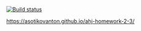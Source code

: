 [![Build status](https://ci.appveyor.com/api/projects/status/ixip29f6lga5iixa?svg=true)](https://ci.appveyor.com/project/AsotikovAnton/ahj-homework-2-3)

https://asotikovanton.github.io/ahj-homework-2-3/
